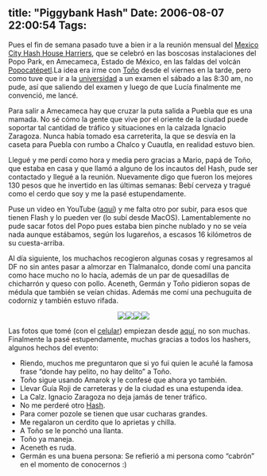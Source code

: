 title: "Piggybank Hash"
Date: 2006-08-07 22:00:54
Tags: 
---
<p>Pues el fin de semana pasado tuve a bien ir a la reunión mensual del <a target="_blank" href="http://www.mchhh.com/">Mexico City Hash House Harriers</a>, que se celebró en las boscosas instalaciones del Popo Park, en Amecameca, Estado de México, en las faldas del volcán <a target="_blank" href="http://en.wikipedia.org/wiki/Popocat%C3%A9petl">Popocatépetl</a>.La idea era irme con <a target="_blank" href="http://www.iah2007.org">Toño</a> desde el viernes en la tarde, pero como tuve que ir a la <a target="_blank" href="http://www.unam.mx">universidad</a> a un examen el sábado a las 8:30 am, no pude, así que saliendo del examen y luego de que Lucía finalmente me convenció, me lancé.

Para salir a Amecameca hay que cruzar la puta salida a Puebla que es una mamada. No sé cómo la gente que vive por el oriente de la ciudad puede soportar tal cantidad de tráfico y situaciones en la calzada Ignacio Zaragoza. Nunca había tomado esa carreterita, la que se desvía en la caseta para Puebla con rumbo a Chalco y Cuautla, en realidad estuvo bien.

Llegué y me perdí como hora y media pero gracias a Mario, papá de Toño, que estaba en casa y que llamó a alguno de los incautos del Hash, pude ser contactado y llegué a la reunión. Nuevamente digo que fueron los mejores 130 pesos que he invertido en las últimas semanas: Bebí cerveza y tragué como el cerdo que soy y me la pasé estupendamente.

Puse un video en YouTube (<a target="_blank" href="http://www.youtube.com/watch?v=7UsGe-8Zmos">aquí</a>) y me falta otro por subir, para esos que tienen Flash y lo pueden ver (lo subí desde MacOS). Lamentablemente no pude sacar fotos del Popo pues estaba bien pinche nublado y no se veía nada aunque estábamos, según los lugareños, a escasos 16 kilómetros de su cuesta-arriba.

Al día siguiente, los muchachos recogieron algunas cosas y regresamos al DF no sin antes pasar a almorzar en Tlalmanalco, donde comí una pancita como hace mucho no lo hacía, además de un par de quesadillas de chicharrón y queso con pollo. Aceneth, Germán y Toño pidieron sopas de médula que también se veían chidas. Además me comí una pechuguita de codorniz y también estuvo rifada.
</p>
<p align="center"><img src="http://www.damog.net/gallery/d/3514-2/IMG017_002.JPG"/><img src="http://www.damog.net/gallery/d/3518-2/IMG019_002.JPG"/><img src="http://www.damog.net/gallery/d/3522-2/IMG022_002.JPG"/><img src="http://www.damog.net/gallery/d/3528-2/IMG025.JPG"/></p>
<p>
Las fotos que tomé (con el <a target="_blank" href="http://www.damog.net/gallery/v/moblog">celular</a>) empiezan desde <a target="_blank" href="http://www.damog.net/gallery/v/moblog/IMG014_002.JPG.html">aquí</a>, no son muchas. Finalmente la pasé estupendamente, muchas gracias a todos los hashers, algunos hechos del evento:
</p>
<ul>
<li>Riendo, muchos me preguntaron que si yo fui quien le acuñé la famosa frase &#8220;donde hay pelito, no hay delito&#8221; a Toño.</li>
<li>Toño sigue usando Amarok y le confesé que ahora yo también.</li>
<li>Llevar Guía Roji de carreteras y de la ciudad es una estupenda idea.</li>
<li>La Calz. Ignacio Zaragoza no deja jamás de tener tráfico.</li>
<li>No me perderé otro <a target="_blank" href="http://en.wikipedia.org/wiki/Hash_House_Harriers">Hash</a>.</li>
<li>Para comer pozole se tienen que usar cucharas grandes.</li>
<li>Me regalaron un cerdito que lo aprietas y chilla.</li>
<li>A Toño se le ponchó una llanta.</li>
<li>Toño ya maneja.</li>
<li>Aceneth es ruda.</li>
<li>Germán es una buena persona: Se refierió a mi persona como &#8220;cabrón&#8221; en el momento de conocernos :)</li>
</ul>
